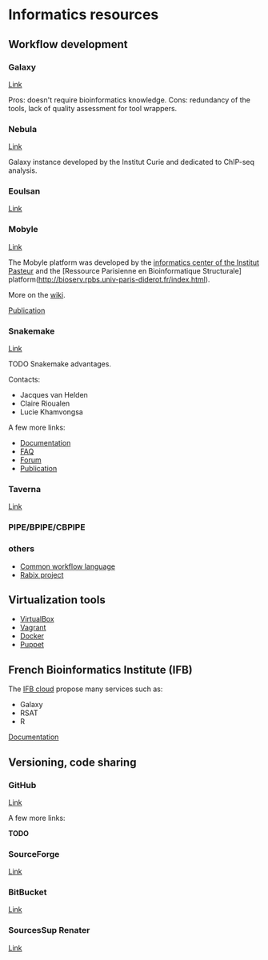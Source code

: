 # Informatics resources

## Workflow development

### Galaxy 

[Link](https://usegalaxy.org/)

Pros: doesn't require bioinformatics knowledge. 
Cons: redundancy of the tools, lack of quality assessment for tool wrappers.


### Nebula 

[Link](https://nebula.curie.fr/)

Galaxy instance developed by the Institut Curie and dedicated to ChIP-seq analysis. 

### Eoulsan 

[Link](http://transcriptome.ens.fr/eoulsan/)

### Mobyle 

[Link](http://mobyle.pasteur.fr/)

The Mobyle platform was developed by the [informatics center of the Institut Pasteur](http://www.pasteur.fr/fr) and the [Ressource Parisienne en Bioinformatique Structurale] platform(http://bioserv.rpbs.univ-paris-diderot.fr/index.html).

More on the [wiki](https://projets.pasteur.fr/projects/mobyle/).

[Publication](http://bioinformatics.oxfordjournals.org.gate2.inist.fr/content/25/22/3005.long)

### Snakemake

[Link](https://bitbucket.org/snakemake/)


TODO Snakemake advantages. 

Contacts:

  * Jacques van Helden
  * Claire Rioualen
  * Lucie Khamvongsa

A few more links:

* [Documentation](https://bitbucket.org/snakemake/snakemake/wiki/Documentation)
* [FAQ](https://bitbucket.org/snakemake/snakemake/wiki/FAQ)
* [Forum](https://groups.google.com/forum/#!forum/snakemake)
* [Publication](http://bioinformatics.oxfordjournals.org.gate2.inist.fr/content/28/19/2520.long)


### Taverna 

[Link](http://www.taverna.org.uk/)

### PIPE/BPIPE/CBPIPE 

### others 

* [Common workflow language](https://github.com/common-workflow-language/common-workflow-language)
* [Rabix project](https://github.com/rabix/rabix)

## Virtualization tools


* [VirtualBox](http://www.virtualbox.org/)
* [Vagrant](http://www.vagrantup.com/)
* [Docker](http://www.docker.com/)
* [Puppet](http://puppetlabs.com/)


## French Bioinformatics Institute (IFB)

The [IFB cloud](http://cloud.france-bioinformatique.fr) propose many services such as: 

  * Galaxy
  * RSAT
  * R

[Documentation](http://www.france-bioinformatique.fr/?q=fr/core/cellule-infrastructure/documentation-cloud)

## Versioning, code sharing

### GitHub 

[Link](http://github.com)

A few more links:

**TODO**

### SourceForge 
[Link](http://sourceforge.net)

### BitBucket 
[Link](http://bitbucket.org/)

### SourcesSup Renater 
[Link](http://sourcesup.renater.fr)
